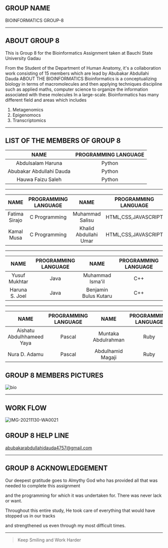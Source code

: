 ## GROUP NAME

BIOINFORMATICS GROUP-8


---
## ABOUT GROUP 8
This is Group 8 for the Bioinformatics Assignment taken at Bauchi State University Gadau

From the Student of the Department of Human Anatomy, it's a collaboration work consisting of 15 members which are lead by Abubakar Abdullahi Dauda
ABOUT THE BIOINFORMATICS
Bioinformatics is a conceptualizing biology in terms of macromolecules and then applying techniques discipline such as applied maths, computer science to organize the information associated with these molecules In a large-scale. Bioinformatics has many different field and areas which includes
1. Metagenomics
2. Epigenomocs
3. Transcriptomics 



---
## LIST OF THE MEMBERS OF GROUP 8
|NAME                      |PROGRAMMING LANGUAGE |  
|:------------------------:|:-------------------:|
|Abdulsalam Haruna         | Python              | 
|Abubakar Abdullahi Dauda  | Python              | 
|Hauwa Faizu Saleh         | Python              |
                                            
                       
***


|NAME              |PROGRAMMING LANGUAGE |	NAME                     |PROGRAMMING LANGUAGE|  
|:----------------:|:-------------------:|:-------------------------:|:-------------------:|
| Fatima Sirajo    | C Programming       | Muhammad Salisu           | HTML,CSS,JAVASCRIPT |
| Kamal Musa	     | C Programming       | Khalid Abdullahi Umar     | HTML,CSS,JAVASCRIPT |


***


|NAME              |PROGRAMMING LANGUAGE |	NAME                     |PROGRAMMING LANGUAGE|  
|:----------------:|:-------------------:|:-------------------------:|:-------------------:|
| Yusuf Mukhtar    | Java                | Muhammad Isma'il          | C++                 |
| Haruna S. Joel   | Java                | Benjamin Bulus Kutaru	   | C++                 |

***

|NAME                        |PROGRAMMING LANGUAGE |	NAME                     |PROGRAMMING LANGUAGE|  
|:--------------------------:|:-------------------:|:-------------------------:|:-------------------:|
| Aishatu Abdulhhameed Yaya  | Pascal              | Muntaka Abdulrahman       | Ruby                |
| Nura D. Adamu              | Pascal              | Abdulhamid Magaji    	   | Ruby                |



## GROUP 8 MEMBERS PICTURES


![bio](https://user-images.githubusercontent.com/94997950/143965090-2a9b3468-8e3f-4b54-8fad-7db38d2efa2a.png)


***
## WORK FLOW
![IMG-20211130-WA0021](https://user-images.githubusercontent.com/94997950/144140363-7eb3442f-12d4-4352-a17c-a0e3bdc4a251.jpg)

## GROUP 8 HELP LINE

abubakarabdullahidauda4757@gmail.com
***

## GROUP 8 ACKNOWLEDGEMENT

Our deepest gratitude goes to Almythy God who has provided all that was needed to complete this assignment

and the programming for which it was undertaken for. There was never lack or want. 

Throughout this entire study, He took care of everything that would have stopped us in our tracks 

and strengthened us even through my most difficult times.

***
>Keep Smiling and Work Harder















